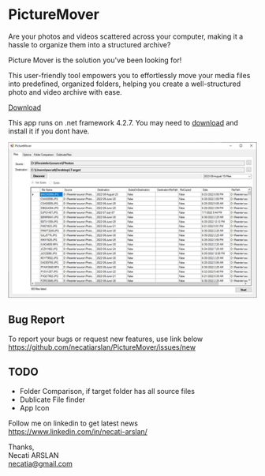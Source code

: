 # PictureMover
Are your photos and videos scattered across your computer, making it a hassle to organize them into a structured archive? 

Picture Mover is the solution you've been looking for! 

This user-friendly tool empowers you to effortlessly move your media files into predefined, organized folders, helping you create a well-structured photo and video archive with ease.

[Download](/app.picturemover.exe) 

This app runs on .net framework 4.2.7. You may need to [download](https://dotnet.microsoft.com/en-us/download/dotnet-framework/net472) and install it if you dont have.

![mainscreen](/media/picture-mover-mainscreen.jpg)

## Bug Report
To report your bugs or request new features, use link below\
https://github.com/necatiarslan/PictureMover/issues/new

## TODO
* Folder Comparison, if target folder has all source files
* Dublicate File finder
* App Icon

Follow me on linkedin to get latest news \
https://www.linkedin.com/in/necati-arslan/

Thanks, \
Necati ARSLAN \
necatia@gmail.com